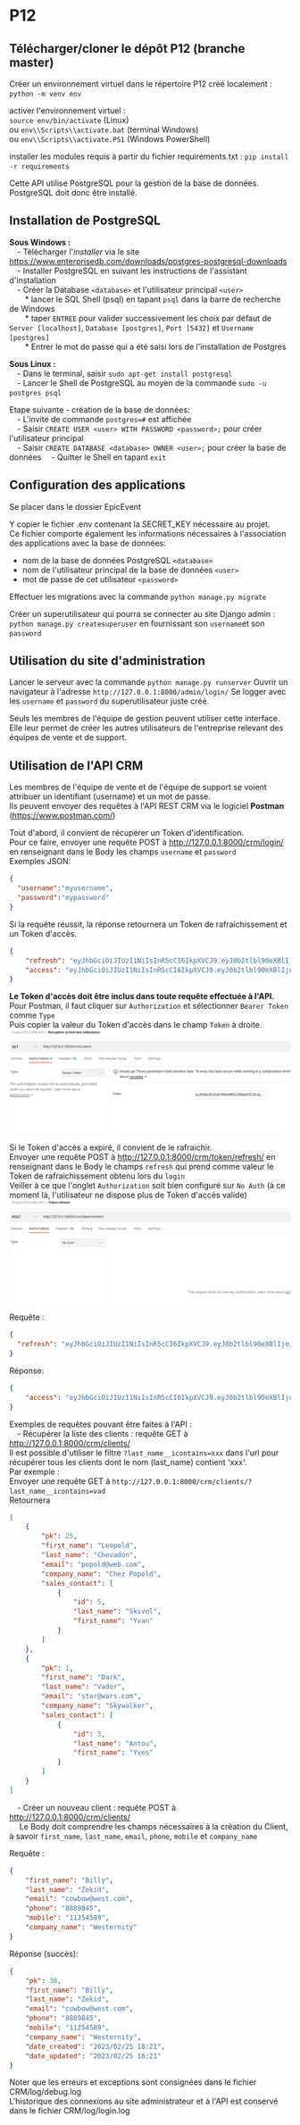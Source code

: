 # P12

## Télécharger/cloner le dépôt P12 (branche master)

Créer un environnement virtuel dans le répertoire P12 créé localement : `python -m venv env`

activer l'environnement virtuel :  
`source env/bin/activate` (Linux)  
ou `env\\Scripts\\activate.bat` (terminal Windows)  
ou `env\\Scripts\\activate.PS1` (Windows PowerShell)

installer les modules requis à partir du fichier requirements.txt : `pip install -r requirements`

Cette API utilise PostgreSQL pour la gestion de la base de données. 
PostgreSQL doit donc être installé.

## Installation de PostgreSQL

**Sous Windows :**  
&emsp;- Télécharger l'_installer_ via le site https://www.enterprisedb.com/downloads/postgres-postgresql-downloads  
&emsp;- Installer PostgreSQL en suivant les instructions de l'assistant 
d'installation  
&emsp;- Créer la Database `<database>` et l'utilisateur principal `<user>`  
&emsp;&emsp;* lancer le SQL Shell (psql) en tapant `psql` dans la barre de 
recherche de Windows  
&emsp;&emsp;* taper `ENTREE` pour valider successivement les choix par défaut de 
`Server [localhost]`, `Database [postgres]`, `Port [5432]` et `Username 
[postgres]`  
&emsp;&emsp;* Entrer le mot de passe qui a été saisi lors de l'installation de 
Postgres  
  
**Sous Linux :**  
&emsp;- Dans le terminal, saisir `sudo apt-get install postgresql`  
&emsp;- Lancer le Shell de PostgreSQL au moyen de la commande `sudo -u postgres psql`  

Etape suivante - création de la base de données:  
&emsp;- L'invite de commande `postgres=#` est affichée   
&emsp;- Saisir `CREATE USER <user> WITH PASSWORD <password>;` pour créer 
l'utilisateur principal  
&emsp;- Saisir `CREATE DATABASE <database> OWNER <user>;` pour créer la base de données
&emsp;- Quitter le Shell en tapant `exit`  

## Configuration des applications
Se placer dans le dossier EpicEvent

Y copier le fichier .env contenant la SECRET_KEY nécessaire au projet.  
Ce fichier comporte également les informations nécessaires à l'association des applications avec la base de données:  
- nom de la base de données PostgreSQL `<database>`
- nom de l'utilisateur principal de la base de données `<user>`
- mot de passe de cet utilisateur `<password>`

Effectuer les migrations avec la commande `python manage.py migrate`

Créer un superutilisateur qui pourra se connecter au site Django admin : 
`python manage.py createsuperuser` en fournissant son `username`et son 
`password` 


## Utilisation du site d'administration
Lancer le serveur avec la commande `python manage.py runserver`
Ouvrir un navigateur à l'adresse `http://127.0.0.1:8000/admin/login/`
Se logger avec les `username` et `password` du superutilisateur juste créé.


Seuls les membres de l'équipe de gestion peuvent utiliser cette interface.  
Elle leur permet de créer les autres utilisateurs de l'entreprise relevant des équipes de vente et de support.  

## Utilisation de l'API CRM

Les membres de l'équipe de vente et de l'équipe de support se voient attribuer un identifiant (username) et un mot de passe.  
Ils peuvent envoyer des requêtes à l'API REST CRM via le logiciel **Postman** (https://www.postman.com/)  

Tout d'abord, il convient de récupérer un Token d'identification.  
Pour ce faire, envoyer une requête POST à http://127.0.0.1:8000/crm/login/ en renseignant dans le Body les champs `username` et `password`  
Exemples JSON: 
```json 
{
  "username":"myusername", 
  "password":"mypassword"
}
```

Si la requête réussit, la réponse retournera un Token de rafraichissement et un Token d'accès.  
```json 
{
    "refresh": "eyJhbGciOiJIUzI1NiIsInR5cCI6IkpXVCJ9.eyJ0b2tlbl90eXBlIjoicmVmcmVzaCIsImV4cCI6MTY3NzQwMjAwMywiaWF0IjoxNjc3MzE1NjAzLCJqdGkiOiJhY2Q2MTJhOTQ0NmQ0ZmI1OTVlY2M5OTMwMmQ4ZTM3ZSIsInVzZXJfaWQiOjE2fQ.ivBzmZfoJpLgsz3kenOVZvQbq_IjqpurkitRe18y-hU",
    "access": "eyJhbGciOiJIUzI1NiIsInR5cCI6IkpXVCJ9.eyJ0b2tlbl90eXBlIjoiYWNjZXNzIiwiZXhwIjoxNjc3MzE5MjAzLCJpYXQiOjE2NzczMTU2MDMsImp0aSI6ImI0NDcyNzJjYThjMTQzMTk4MWFjMDk4ZjhhNTI3YWFmIiwidXNlcl9pZCI6MTZ9.QdkturB4OHwOtL0SBP6bYPKuQ8Q_MSL1qdtBps1Aug0"
}
```

**Le Token d'accès doit être inclus dans toute requête effectuée à l'API.**  
Pour Postman, il faut cliquer sur `Authorization` et sélectionner `Bearer Token` comme `Type`  
Puis copier la valeur du Token d'accès dans le champ `Token` à droite. 
![img.png](img.png)

Si le Token d'accès a expiré, il convient de le rafraichir.  
Envoyer une requête POST à http://127.0.0.1:8000/crm/token/refresh/ en renseignant dans le Body le champs `refresh` qui prend comme valeur le Token de rafraichissement obtenu lors du `login`  
Veiller à ce que l'onglet `Authorization` soit bien configuré sur `No Auth` (à ce moment là, l'utilisateur ne dispose plus de Token d'accès valide)  
![img_1.png](img_1.png)

Requête :
```json
{
  "refresh": "eyJhbGciOiJIUzI1NiIsInR5cCI6IkpXVCJ9.eyJ0b2tlbl90eXBlIjoicmVmcmVzaCIsImV4cCI6MTY3NzQwMjAwMywiaWF0IjoxNjc3MzE1NjAzLCJqdGkiOiJhY2Q2MTJhOTQ0NmQ0ZmI1OTVlY2M5OTMwMmQ4ZTM3ZSIsInVzZXJfaWQiOjE2fQ.ivBzmZfoJpLgsz3kenOVZvQbq_IjqpurkitRe18y-hU"
}
```

Réponse:
```json
{
    "access": "eyJhbGciOiJIUzI1NiIsInR5cCI6IkpXVCJ9.eyJ0b2tlbl90eXBlIjoiYWNjZXNzIiwiZXhwIjoxNjc3MzE5NzgwLCJpYXQiOjE2NzczMTU2MDMsImp0aSI6IjcxNDhiNjAzZTYxYTRhNTliYTI0YmVjZjQwNjAzZTdkIiwidXNlcl9pZCI6MTZ9.l-fQZof07h6vaJHMBp-Bxd5zsW7VKEdvIspDyNsHQsc"
}
```


Exemples de requêtes pouvant être faites à l'API :  
&emsp;- Récupérer la liste des clients : requête GET à http://127.0.0.1:8000/crm/clients/  
Il est possible d'utiliser le filtre `?last_name__icontains=xxx` dans l'url pour récupérer tous les clients dont le nom (last_name) contient 'xxx'.  
Par exemple :  
Envoyer une requête GET à `http://127.0.0.1:8000/crm/clients/?last_name__icontains=vad`  
Retournera  
```json
[
    {
        "pk": 25,
        "first_name": "Leopold",
        "last_name": "Chevadon",
        "email": "popold@web.com",
        "company_name": "Chez Popold",
        "sales_contact": [
            {
                "id": 5,
                "last_name": "Skivol",
                "first_name": "Yvan"
            }
        ]
    },
    {
        "pk": 1,
        "first_name": "Dark",
        "last_name": "Vador",
        "email": "star@wars.com",
        "company_name": "Skywalker",
        "sales_contact": [
            {
                "id": 3,
                "last_name": "Antou",
                "first_name": "Yves"
            }
        ]
    }
]
```
&emsp;- Créer un nouveau client : requête POST à http://127.0.0.1:8000/crm/clients/  
&emsp; Le Body doit comprendre les champs nécessaires à la création du Client, à savoir `first_name`, `last_name`, `email`, `phone`, `mobile` et `company_name`  

Requête :
```json
{
    "first_name": "Billy",
    "last_name": "Zekid",
    "email": "cowbow@west.com",
    "phone": "8889845",
    "mobile": "11254589",
    "company_name": "Westernity"
}
```

Réponse (succès):
```json
{
    "pk": 38,
    "first_name": "Billy",
    "last_name": "Zekid",
    "email": "cowbow@west.com",
    "phone": "8889845",
    "mobile": "11254589",
    "company_name": "Westernity",
    "date_created": "2023/02/25 18:21",
    "date_updated": "2023/02/25 18:21"
}
```

Noter que les erreurs et exceptions sont consignées dans le fichier CRM/log/debug.log  
L'historique des connexions au site administrateur et à l'API est conservé dans le fichier CRM/log/login.log



